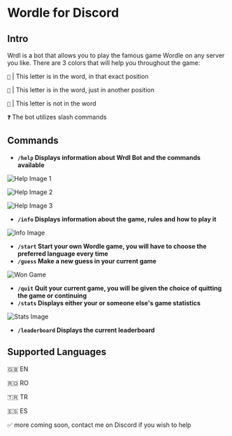 # Wordle for Discord

## Intro
Wrdl is a bot that allows you to play the famous game Wordle on any server you like.
There are 3 colors that will help you throughout the game:

`💚` | This letter is in the word, in that exact position

`💛` | This letter is in the word, just in another position

`🖤` | This letter is not in the word

**`❓`** The bot utilizes slash commands

## Commands

- **`/help` Displays information about Wrdl Bot and the commands available**

![Help Image 1](https://cdn.discordapp.com/attachments/1071147069982642246/1112041234811334728/image.png)

![Help Image 2](https://cdn.discordapp.com/attachments/1071147069982642246/1112041235033628712/image.png)

![Help Image 3](https://cdn.discordapp.com/attachments/1071147069982642246/1112041235394330624/image.png)

- **`/info` Displays information about the game, rules and how to play it**

![Info Image](https://cdn.discordapp.com/attachments/1071147069982642246/1112041523807277109/image.png)

- **`/start` Start your own Wordle game, you will have to choose the preferred language every time**
- **`/guess` Make a new guess in your current game**

![Won Game](https://cdn.discordapp.com/attachments/1071147069982642246/1112037596781092865/image.png)

- **`/quit` Quit your current game, you will be given the choice of quitting the game or continuing**
- **`/stats` Displays either your or someone else's game statistics**

![Stats Image](https://cdn.discordapp.com/attachments/1071147069982642246/1112041991283421245/image.png)

- **`/leaderboard` Displays the current leaderboard**

## Supported Languages
🇬🇧 EN

🇷🇴 RO

🇹🇷 TR

🇪🇸 ES

✅ more coming soon, contact me on Discord if you wish to help
